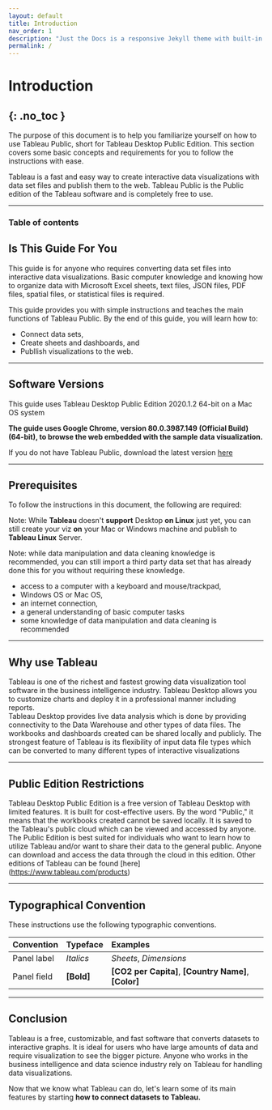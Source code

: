 ```yaml
---
layout: default
title: Introduction
nav_order: 1
description: "Just the Docs is a responsive Jekyll theme with built-in search that is easily customizable and hosted on GitHub Pages."
permalink: /
---
```


# Introduction
{: .no_toc }
---
The purpose of this document is to help you familiarize yourself on how to use Tableau Public, short for Tableau Desktop Public Edition. This section covers some basic concepts and requirements for you to follow the instructions with ease. 

Tableau is a fast and easy way to create interactive data visualizations with data set files and publish them to the web. Tableau Public is the Public edition of the Tableau software and is completely free to use. 

---

### Table of contents

## Is This Guide For You
This guide is for anyone who requires converting data set files into interactive data visualizations. Basic computer knowledge and knowing how to organize data with Microsoft Excel sheets, text files, JSON files, PDF files, spatial files, or statistical files is required. 

This guide provides you with simple instructions and teaches the main functions of Tableau Public. By the end of this guide, you will learn how to:
* Connect data sets,
* Create sheets and dashboards, and
* Publlish visualizations to the web.

---

## Software Versions

This guide uses Tableau Desktop Public Edition 2020.1.2 64-bit on a Mac OS system

<b>The guide uses Google Chrome, version 80.0.3987.149 (Official Build) (64-bit), to browse the web embedded with the sample data visualization.</b>

If you do not have Tableau Public, download the latest version [here](https://public.tableau.com/en-us/s/download)

---

## Prerequisites

To follow the instructions in this document, the following are required:

Note: While <b>Tableau</b> doesn't <b>support</b> Desktop <b>on Linux</b> just yet, you can still create your viz <b>on</b> your Mac or Windows machine and publish to <b>Tableau Linux</b> Server.

Note: while data manipulation and data cleaning knowledge is recommended, you can still import a third party data set that has already done this for you without requiring these knowledge.

* access to a computer with a keyboard and mouse/trackpad,
* Windows OS or Mac OS,
* an internet connection, 
* a general understanding of basic computer tasks
* some knowledge of data manipulation and data cleaning is recommended

---

## Why use Tableau

Tableau is one of the richest and fastest growing data visualization tool software in the business intelligence industry. Tableau Desktop allows you to customize charts and deploy it in a professional manner including reports. 
<br>
Tableau Desktop provides live data analysis which is done by providing connectivity to the Data Warehouse and other types of data files. The workbooks and dashboards created can be shared locally and publicly. The strongest feature of Tableau is its flexibility of input data file types which can be converted to many different types of interactive visualizations

--- 

## Public Edition Restrictions

Tableau Desktop Public Edition is a free version of Tableau Desktop with limited features. It is built for cost-effective users. By the word "Public," it means that the workbooks created cannot be saved locally. It is saved to the Tableau's public cloud which can be viewed and accessed by anyone.
<br>
The Public Edition is best suited for individuals who want to learn how to utilize Tableau and/or want to share their data to the general public. Anyone can download and access the data through the cloud in this edition. Other editions of Tableau can be found [here] (https://www.tableau.com/products)

---

## Typographical Convention

These instructions use the following typographic conventions.

| Convention                           | Typeface      | Examples                                                |
| :----                                | :----         | :----                                                   |
| Panel label                          |  _Italics_    |     _Sheets_, _Dimensions_                              |
| Panel field                          |   **[Bold]**  |**[CO2 per Capita]**, **[Country Name]**, **[Color]**    |



---

## Conclusion

Tableau is a free, customizable, and fast software that converts datasets to interactive graphs. It is ideal for users who have large amounts of data and require visualization to see the bigger picture. Anyone who works in the business intelligence and data science industry rely on Tableau for handling data visualizations.

Now that we know what Tableau can do, let's learn some of its main features by starting <b>how to connect datasets to Tableau.</b>
